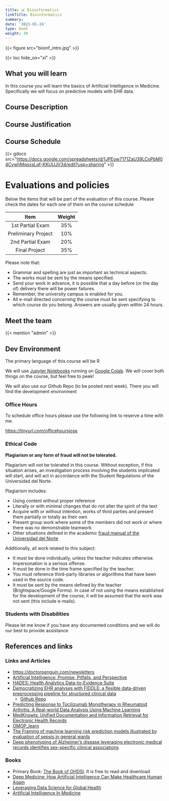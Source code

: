 ```yaml
---
title: 📊 Bioinformatics
linkTitle: Bioinformatics
summary: 
date: '2021-01-24'
type: book
weight: 30
---
```


<!--more-->

{{< figure src="bioinf_intro.jpg" >}}

{{< toc hide_on="xl" >}}

## What you will learn

In this course you will learn the basics of Artificial Intelligence in Medicine. Specifically we will focus on predictive models with EHR data.

## Course Description



## Course Justification



## Course Schedule

{{< gdocs src="https://docs.google.com/spreadsheets/d/1JPEow7171ZaU39LCoPbM04CvwhMqsxsLqf-KKUUJV34/edit?usp=sharing" >}}


# Evaluations and policies

Below the items that will be part of the evaluation of this course. Please check the dates for each one of them on the course schedule


| Item 	| Weight 	|
|:---:	|:---:	|
| 1st Partial Exam 	| 35% 	|
| Preliminary Project	| 10% 	|
| 2nd Partial Exam 	| 20% 	|
| Final Project 	| 35% 	|

Please note that:

- Grammar and spelling are just as important as technical aspects.
- The works must be sent by the means specified.
- Send your work in advance, it is possible that a day before (or the day of) delivery there will be power failures.
- Remember, the university campus is enabled for you.
- All e-mail directed concerning the course must be sent specifying to which course do you belong. Answers are usually given within 24 hours. 

## Meet the team

{{< mention "admin" >}}

## Dev Environment

The primary language of this course will be R

We will use [Jupyter Notebooks](https://jupyter.org/) running on [Google Colab](https://colab.to/r). We will cover both things on the course, but feel free to peek! 

We will also use our Github Repo (to be posted next week). There you will find the development environment 


### Office Hours

To schedule office hours please use the following link to reserve a time with me. 

https://tinyurl.com/officehoursjose

### Ethical Code

**Plagiarism or any form of fraud will not be tolerated.**

Plagiarism will not be tolerated in this course. Without exception, if this situation arises, an investigation process involving the students implicated will start, and will act in accordance with the Student Regulations of the Universidad del Norte. 

Plagiarism includes: 
- Using content without proper reference
- Literally or with minimal changes that do not alter the spirit of the text
- Acquire with or without intention, works of third parties and present them partially or totally as their own
- Present group work where some of the members did not work or where there was no demonstrable teamwork
- Other situations defined in the academic [fraud manual of the Universidad del Norte](https://guayacan.uninorte.edu.co/normatividad_interna/upload/File/Guia_Prevencion_Fraude%20estudiantes(5).pdf)


Additionally, all work related to this subject:

- It must be done individually, unless the teacher indicates otherwise. Impersonation is a serious offense.
- It must be done in the time frame specified by the teacher.
- You must reference third-party libraries or algorithms that have been used in the source code.
- It must be sent by the means defined by the teacher (Brightspace/Google Forms). In case of not using the means established for the development of the course, it will be assumed that the work was not sent (this include e-mails).

### Students with Disabilities

Please let me know if you have any documented conditions and we will do our best to provide assistance

## References and links

### Links and Articles

- https://doctorpenguin.com/newsletters
- [Artificial Intelligence: Promise, Pitfalls, and Perspective](https://jamanetwork.com/journals/jama/fullarticle/2766942)
- [HADES: Health Analytics Data-to-Evidence Suite](https://ohdsi.github.io/Hades/)
- [Democratizing EHR analyses with FIDDLE: a flexible data-driven preprocessing pipeline for structured clinical data](https://academic.oup.com/jamia/article/27/12/1921/5920826)
    - [Github Repo](https://github.com/MLD3/FIDDLE)
- [Predicting Response to Tocilizumab Monotherapy in Rheumatoid Arthritis: A Real-world Data Analysis Using Machine Learning](https://www.jrheum.org/content/48/9/1364.abstract)
- [MedKnowts: Unified Documentation and Information Retrieval for Electronic Health Records](https://dl.acm.org/doi/fullHtml/10.1145/3472749.3474814)
- [OMOP_learn](https://github.com/clinicalml/omop-learn)
- [The Framing of machine learning risk prediction models illustrated by evaluation of sepsis in general wards](https://www.nature.com/articles/s41746-021-00529-x)
- [Deep phenotyping of Alzheimer’s disease leveraging electronic medical records identifies sex-specific clinical associations](https://www.nature.com/articles/s41467-022-28273-0)

### Books

- Primary Book: [The Book of OHDSI](https://ohdsi.github.io/TheBookOfOhdsi/). It is free to read and download
- [Deep Medicine: How Artificial Intelligence Can Make Healthcare Human Again](https://www.amazon.com/Deep-Medicine-Artificial-Intelligence-Healthcare/dp/1541644638)
- [Leveraging Data Science for Global Health](https://www.amazon.com/Leveraging-Data-Science-Global-Health-ebook/dp/B08F3QBRMX)
- [Artificial Intelligence In Medicine](https://www.amazon.com/Artificial-Intelligence-Medicine-Peter-Szolovits-ebook/dp/B07VB5GXMS/ref=sr_1_10?crid=1YQ99A71WAIKM&keywords=Artificial+Intelligence+In+Medicine&qid=1643912371&sprefix=artificial+intelligence+in+medicine%2Caps%2C368&sr=8-10)